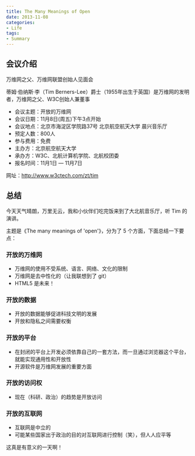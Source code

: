 ```yaml
---
title: The Many Meanings of Open
date: 2013-11-08
categories:
- Life
tags:
- Summary
---
```


## 会议介绍

万维网之父、万维网联盟创始人见面会

蒂姆·伯纳斯·李（Tim Berners-Lee）爵士（1955年出生于英国）是万维网的发明者，万维网之父、W3C创始人兼董事

- 会议主题：开放的万维网
- 会议日期：11月8日(周五)下午3点开始
- 会议地点：北京市海淀区学院路37号 北京航空航天大学 晨兴音乐厅
- 预定人数：800人
- 参与费用：免费
- 主办方：北京航空航天大学
- 承办方：W3C、北航计算机学院、北航校团委
- 报名时间：11月1日 — 11月7日

网址：http://www.w3ctech.com/zt/tim

## 总结

今天天气晴朗，万里无云，我和小伙伴们吃完饭来到了大北航音乐厅，听 Tim 的演讲。

主题是《The many meanings of 'open'》，分为了 5 个方面，下面总结一下要点：

<!-- more -->

### 开放的万维网

- 万维网的使用不受系统、语言、网络、文化的限制
- 万维网是去中性化的（让我联想到了 git）
- HTML5 是未来！

### 开放的数据
- 开放的数据能够促进科技文明的发展
- 开放和隐私之间需要权衡

### 开放的平台

- 在封闭的平台上开发必须依靠自己的一套方法，而一旦通过浏览器这个平台，就能实现通用性和开放性
- 开源软件是万维网发展的重要方面

### 开放的访问权

- 现在（科研、政治）的趋势是开放访问

### 开放的互联网

- 互联网是中立的
- 可能某些国家出于政治的目的对互联网进行控制（笑），但人人应平等

这真是有意义的一天啊！
